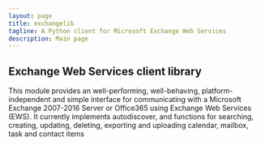 ```yaml
---
layout: page
title: exchangelib
tagline: A Python client for Microsoft Exchange Web Services
description: Main page
---
```

## Exchange Web Services client library

This module provides an well-performing, well-behaving, platform-independent and simple interface 
for communicating with a Microsoft Exchange 2007-2016 Server or Office365 using Exchange Web Services 
(EWS). It currently implements autodiscover, and functions for searching, creating, updating, deleting, 
exporting and uploading calendar, mailbox, task and contact items
